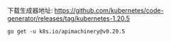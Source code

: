下载生成器地址: https://github.com/kubernetes/code-generator/releases/tag/kubernetes-1.20.5

`go get -u k8s.io/apimachinery@v0.20.5`